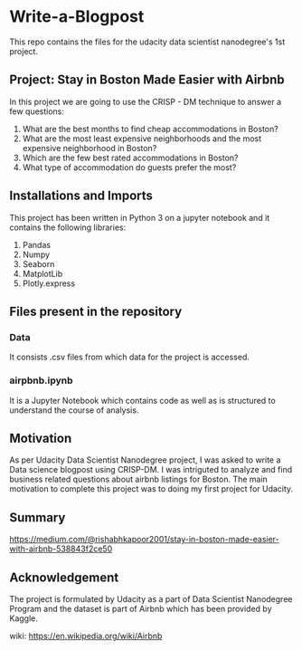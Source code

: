 # Write-a-Blogpost
This repo contains the files for the udacity data scientist nanodegree's 1st project.

## Project: Stay in Boston Made Easier with Airbnb

In this project we are going to use the CRISP - DM technique to answer a few questions:
1. What are the best months to find cheap accommodations in Boston?
2. What are the most least expensive neighborhoods and the most expensive neighborhood in Boston?
3. Which are the few best rated accommodations in Boston?
4. What type of accommodation do guests prefer the most?

## Installations and Imports
This project has been written in Python 3 on a jupyter notebook and it contains the following libraries:
1. Pandas
2. Numpy
3. Seaborn
4. MatplotLib
5. Plotly.express

## Files present in the repository
### Data
It consists .csv files from which data for the project is accessed.
### airpbnb.ipynb
It is a Jupyter Notebook which contains code as well as is structured to understand the course of analysis.

## Motivation
As per Udacity Data Scientist Nanodegree project, I was asked to write a Data science blogpost using CRISP-DM. I was intriguted to analyze and find business related questions about airbnb listings for Boston. The main motivation to complete this project was to doing my first project for Udacity.

## Summary
https://medium.com/@rishabhkapoor2001/stay-in-boston-made-easier-with-airbnb-538843f2ce50

## Acknowledgement
The project is formulated by Udacity as a part of Data Scientist Nanodegree Program and the dataset is part of Airbnb which has been provided by Kaggle.


wiki: https://en.wikipedia.org/wiki/Airbnb 
